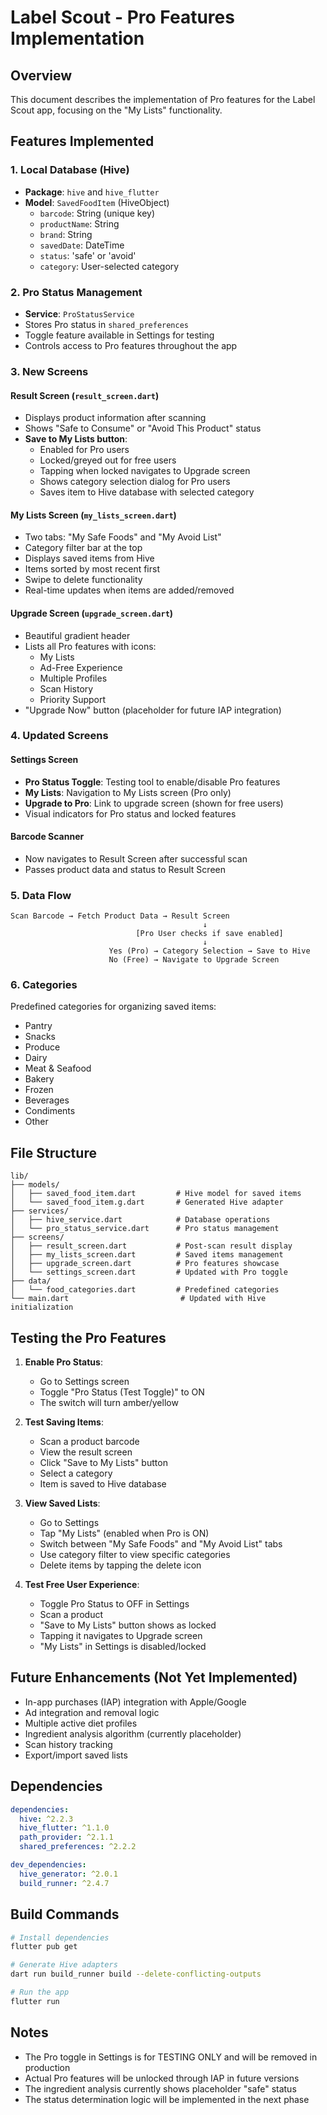# Label Scout - Pro Features Implementation

## Overview
This document describes the implementation of Pro features for the Label Scout app, focusing on the "My Lists" functionality.

## Features Implemented

### 1. Local Database (Hive)
- **Package**: `hive` and `hive_flutter`
- **Model**: `SavedFoodItem` (HiveObject)
  - `barcode`: String (unique key)
  - `productName`: String
  - `brand`: String
  - `savedDate`: DateTime
  - `status`: 'safe' or 'avoid'
  - `category`: User-selected category

### 2. Pro Status Management
- **Service**: `ProStatusService`
- Stores Pro status in `shared_preferences`
- Toggle feature available in Settings for testing
- Controls access to Pro features throughout the app

### 3. New Screens

#### Result Screen (`result_screen.dart`)
- Displays product information after scanning
- Shows "Safe to Consume" or "Avoid This Product" status
- **Save to My Lists button**:
  - Enabled for Pro users
  - Locked/greyed out for free users
  - Tapping when locked navigates to Upgrade screen
  - Shows category selection dialog for Pro users
  - Saves item to Hive database with selected category

#### My Lists Screen (`my_lists_screen.dart`)
- Two tabs: "My Safe Foods" and "My Avoid List"
- Category filter bar at the top
- Displays saved items from Hive
- Items sorted by most recent first
- Swipe to delete functionality
- Real-time updates when items are added/removed

#### Upgrade Screen (`upgrade_screen.dart`)
- Beautiful gradient header
- Lists all Pro features with icons:
  - My Lists
  - Ad-Free Experience
  - Multiple Profiles
  - Scan History
  - Priority Support
- "Upgrade Now" button (placeholder for future IAP integration)

### 4. Updated Screens

#### Settings Screen
- **Pro Status Toggle**: Testing tool to enable/disable Pro features
- **My Lists**: Navigation to My Lists screen (Pro only)
- **Upgrade to Pro**: Link to upgrade screen (shown for free users)
- Visual indicators for Pro status and locked features

#### Barcode Scanner
- Now navigates to Result Screen after successful scan
- Passes product data and status to Result Screen

### 5. Data Flow

```
Scan Barcode → Fetch Product Data → Result Screen
                                           ↓
                            [Pro User checks if save enabled]
                                           ↓
                      Yes (Pro) → Category Selection → Save to Hive
                      No (Free) → Navigate to Upgrade Screen
```

### 6. Categories
Predefined categories for organizing saved items:
- Pantry
- Snacks
- Produce
- Dairy
- Meat & Seafood
- Bakery
- Frozen
- Beverages
- Condiments
- Other

## File Structure

```
lib/
├── models/
│   ├── saved_food_item.dart         # Hive model for saved items
│   └── saved_food_item.g.dart       # Generated Hive adapter
├── services/
│   ├── hive_service.dart            # Database operations
│   └── pro_status_service.dart      # Pro status management
├── screens/
│   ├── result_screen.dart           # Post-scan result display
│   ├── my_lists_screen.dart         # Saved items management
│   ├── upgrade_screen.dart          # Pro features showcase
│   └── settings_screen.dart         # Updated with Pro toggle
├── data/
│   └── food_categories.dart         # Predefined categories
└── main.dart                         # Updated with Hive initialization
```

## Testing the Pro Features

1. **Enable Pro Status**:
   - Go to Settings screen
   - Toggle "Pro Status (Test Toggle)" to ON
   - The switch will turn amber/yellow

2. **Test Saving Items**:
   - Scan a product barcode
   - View the result screen
   - Click "Save to My Lists" button
   - Select a category
   - Item is saved to Hive database

3. **View Saved Lists**:
   - Go to Settings
   - Tap "My Lists" (enabled when Pro is ON)
   - Switch between "My Safe Foods" and "My Avoid List" tabs
   - Use category filter to view specific categories
   - Delete items by tapping the delete icon

4. **Test Free User Experience**:
   - Toggle Pro Status to OFF in Settings
   - Scan a product
   - "Save to My Lists" button shows as locked
   - Tapping it navigates to Upgrade screen
   - "My Lists" in Settings is disabled/locked

## Future Enhancements (Not Yet Implemented)

- In-app purchases (IAP) integration with Apple/Google
- Ad integration and removal logic
- Multiple active diet profiles
- Ingredient analysis algorithm (currently placeholder)
- Scan history tracking
- Export/import saved lists

## Dependencies

```yaml
dependencies:
  hive: ^2.2.3
  hive_flutter: ^1.1.0
  path_provider: ^2.1.1
  shared_preferences: ^2.2.2

dev_dependencies:
  hive_generator: ^2.0.1
  build_runner: ^2.4.7
```

## Build Commands

```bash
# Install dependencies
flutter pub get

# Generate Hive adapters
dart run build_runner build --delete-conflicting-outputs

# Run the app
flutter run
```

## Notes

- The Pro toggle in Settings is for TESTING ONLY and will be removed in production
- Actual Pro features will be unlocked through IAP in future versions
- The ingredient analysis currently shows placeholder "safe" status
- The status determination logic will be implemented in the next phase
